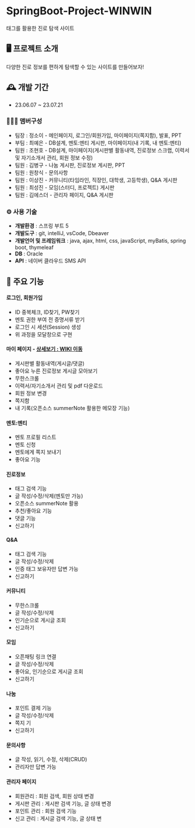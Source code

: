 # SpringBoot-Project-WINWIN
태그를 활용한 진로 탐색 사이트


## 🖥️ 프로젝트 소개
다양한 진로 정보를 편하게 탐색할 수 있는 사이트를 만들어보자!
<br>

## 🕰️ 개발 기간
* 23.06.07 ~ 23.07.21

### 🧑‍🤝‍🧑 맴버구성
 - 팀장 : 정소이 - 메인페이지, 로그인/회원가입, 마이페이지(쪽지함), 발표, PPT
 - 부팀 : 최예은 - DB설계, 멘토:멘티 게시판, 마이페이지(내 기록, 내 멘토:멘티)
 - 팀원 : 조현호 - DB설계, 마이페이지(게시판별 활동내역, 진로정보 스크랩, 이력서 및 자기소개서 관리, 회원 정보 수정)
 - 팀원 : 김병구 - 나눔 게시판, 진로정보 게시판, PPT
 - 팀원 : 원창식 - 문의사항
 - 팀원 : 이상진 - 커뮤니티(타임라인, 직장인, 대학생, 고등학생), Q&A 게시판
 - 팀원 : 최성진 - 모임(스터디, 프로젝트) 게시판
 - 팀원 : 김에스더 - 관리자 페이지, Q&A 게시판

### ⚙️ 사용 기술
- **개발환경** : 스프링 부트 5
- **개발도구** : git, intelliJ, vsCode, Dbeaver
- **개발언어 및 프레임워크** : java, ajax, html, css, javaScript, myBatis, spring boot, thymeleaf
- **DB** : Oracle
- **API** : 네이버 클라우드 SMS API

## 📌 주요 기능
#### 로그인, 회원가입
- ID 중복체크, ID찾기, PW찾기
- 멘토 권한 부여 전 증명서류 받기
- 로그인 시 세션(Session) 생성
- 위 과정을 모달창으로 구현
  
#### 마이 페이지 - <a href="https://github.com/hyunowkd/winwin/wiki/%EC%A3%BC%EC%9A%94-%EA%B8%B0%EB%8A%A5-%EC%86%8C%EA%B0%9C(%EB%A7%88%EC%9D%B4%ED%8E%98%EC%9D%B4%EC%A7%80)">상세보기 : WIKI 이동</a>
- 게시판별 활동내역(게시글/댓글)
- 좋아요 누른 진로정보 게시글 모아보기
- 무한스크롤
- 이력서/자기소개서 관리 및 pdf 다운로드
- 회원 정보 변경
- 쪽지함
- 내 기록(오픈소스 summerNote 활용한 메모장 기능)

#### 멘토:멘티
- 멘토 프로필 리스트
- 멘토 신청
- 멘토에게 쪽지 보내기
- 좋아요 기능
  
#### 진로정보
- 태그 검색 기능
- 글 작성/수정/삭제(멘토만 가능)
- 오픈소스 summerNote 활용
- 추천/좋아요 기능
- 댓글 기능
- 신고하기

#### Q&A
- 태그 검색 기능
- 글 작성/수정/삭제
- 인증 태그 보유자만 답변 가능
- 신고하기

#### 커뮤니티
- 무한스크롤
- 글 작성/수정/삭제
- 인기순으로 게시글 조회
- 신고하기

#### 모임
- 오픈채팅 링크 연결
- 글 작성/수정/삭제
- 좋아요, 인기순으로 게시글 조회
- 신고하기

#### 나눔
- 포인트 결제 기능
- 글 작성/수정/삭제
- 쪽지 기
- 신고하기
  
#### 문의사항
- 글 작성, 읽기, 수정, 삭제(CRUD)
- 관리자만 답변 가능

#### 관리자 페이지 
- 회원관리 : 회원 검색, 회원 상태 변경
- 게시판 관리 : 게시판 검색 기능, 글 상태 변경
- 포인트 관리 : 회원 검색 기능
- 신고 관리 : 게시글 검색 기능, 글 상태 변
